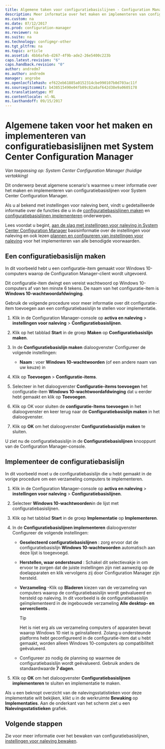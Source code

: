 ```yaml
---
title: Algemene taken voor configuratiebasislijnen - Configuration Manager | Microsoft Docs
description: Meer informatie over het maken en implementeren van configuratiebasislijnen voor System Center Configuration Manager.
ms.custom: na
ms.date: 07/12/2017
ms.prod: configuration-manager
ms.reviewer: na
ms.suite: na
ms.technology: configmgr-other
ms.tgt_pltfrm: na
ms.topic: article
ms.assetid: 4bb6afeb-d267-4f9b-ade2-26e5400c223b
caps.latest.revision: "6"
caps.handback.revision: "0"
author: andredm7
ms.author: andredm
manager: angrobe
ms.openlocfilehash: ef622eb61885a0152314cbe990107b0d703ac11f
ms.sourcegitcommit: b438515490e04fb09c82a8af642d38e9a0605178
ms.translationtype: MT
ms.contentlocale: nl-NL
ms.lasthandoff: 09/15/2017
---
```

# <a name="common-tasks-for-creating-and-deploying-configuration-baselines-with-system-center-configuration-manager"></a>Algemene taken voor het maken en implementeren van configuratiebasislijnen met System Center Configuration Manager

*Van toepassing op: System Center Configuration Manager (huidige vertakking)*

Dit onderwerp bevat algemene scenario's waarmee u meer informatie over het maken en implementeren van configuratiebasislijnen voor System Center Configuration Manager.  

 Als u al bekend met instellingen voor naleving bent, vindt u gedetailleerde informatie over de functies die u in de [configuratiebasislijnen maken](../../compliance/deploy-use/create-configuration-baselines.md) en [configuratiebasislijnen implementeren](../../compliance/deploy-use/deploy-configuration-baselines.md) onderwerpen.  

 Lees voordat u begint, [aan de slag met instellingen voor naleving in System Center Configuration Manager](../../compliance/get-started/get-started-with-compliance-settings.md) basisinformatie over de instellingen voor naleving en ook lezen [plannen en configureren van instellingen voor naleving](../../compliance/plan-design/plan-for-and-configure-compliance-settings.md) voor het implementeren van alle benodigde voorwaarden.  

## <a name="create-a-configuration-baseline"></a>Een configuratiebasislijn maken  
 In dit voorbeeld hebt u een configuratie-item gemaakt voor Windows 10-computers waarop de Configuration Manager-client wordt uitgevoerd.  

 Dit configuratie-item dwingt een vereist wachtwoord op Windows 10-computers af van ten minste 6 tekens. De naam van het configuratie-item is **Windows 10-wachtwoordafdwinging**.  

Gebruik de volgende procedure voor meer informatie over dit configuratie-item toevoegen aan een configuratiebasislijn te stellen voor implementatie.  

1.  Klik in de Configuration Manager-console op **activa en naleving** > **instellingen voor naleving** > **Configuratiebasislijnen**.  

3.  Klik op het tabblad **Start** in de groep **Maken** op **Configuratiebasislijn maken**.  

4.  In de **Configuratiebasislijn maken** dialoogvenster Configureer de volgende instellingen:  

    -   **Naam** : voer **Windows 10-wachtwoorden** (of een andere naam van uw keuze) in  

5.  Klik op **Toevoegen** > **Configuratie-items**.  

6.  Selecteer in het dialoogvenster **Configuratie-items toevoegen** het configuratie-item **Windows 10-wachtwoordafdwinging** dat u eerder hebt gemaakt en klik op **Toevoegen**.  

7.  Klik op OK voor sluiten de **configuratie-Items toevoegen** in het dialoogvenster en keer terug naar de **Configuratiebasislijn maken** in het dialoogvenster.

8.  Klik op **OK** om het dialoogvenster **Configuratiebasislijn maken** te sluiten.  

 U ziet nu de configuratiebasislijn in de **Configuratiebasislijnen** knooppunt van de Configuration Manager-console.  

## <a name="deploy-the-configuration-baseline"></a>Implementeer de configuratiebasislijn  
 In dit voorbeeld moet u de configuratiebasislijn die u hebt gemaakt in de vorige procedure om een verzameling computers te implementeren.  

1.  Klik in de Configuration Manager-console op **activa en naleving** > **instellingen voor naleving** > **Configuratiebasislijnen**.  

3.  Selecteer **Windows 10-wachtwoorden**in de lijst met configuratiebasislijnen.  

4.  Klik op het tabblad **Start** in de groep **Implementatie** op **Implementeren**.  

5.  In de **Configuratiebasislijnen implementeren** dialoogvenster Configureer de volgende instellingen:  

    -   **Geselecteerd configuratiebasislijnen** : zorg ervoor dat de configuratiebasislijn **Windows 10-wachtwoorden** automatisch aan deze lijst is toegevoegd.  

    -   **Herstellen, waar ondersteund** : Schakel dit selectievakje in om ervoor te zorgen dat de juiste instellingen zijn niet aanwezig op de doelapparaten en klik vervolgens zij door Configuration Manager zijn hersteld.  

    -   **Verzameling** -Klik op **Bladeren** kiezen van de verzameling van computers waarop de configuratiebasislijn wordt geëvalueerd en hersteld op naleving. In dit voorbeeld is de configuratiebasislijn geïmplementeerd in de ingebouwde verzameling **Alle desktop- en serverclients** .  

        > [!TIP]  
        >  Het is niet erg als uw verzameling computers of apparaten bevat waarop Windows 10 niet is geïnstalleerd. Zolang u ondersteunde platforms hebt geconfigureerd in de configuratie-item dat u hebt gemaakt, worden alleen Windows 10-computers op compatibiliteit geëvalueerd.  

    -   Configureer zo nodig de planning op waarmee de configuratiebasislijn wordt geëvalueerd. Gebruik anders de standaardwaarde **7 dagen**.  

7.  Klik op **OK** om het dialoogvenster **Configuratiebasislijnen implementeren** te sluiten en implementatie te maken.  

 Als u een beknopt overzicht van de nalevingsstatistieken voor deze implementatie wilt bekijken, klikt u in de werkruimte **Bewaking** op **Implementaties**. Aan de onderkant van het scherm ziet u een **Nalevingsstatistieken** grafiek.  

## <a name="next-steps"></a>Volgende stappen 

Zie voor meer informatie over het bewaken van configuratiebasislijnen, [instellingen voor naleving bewaken](../../compliance/deploy-use/monitor-compliance-settings.md).  
